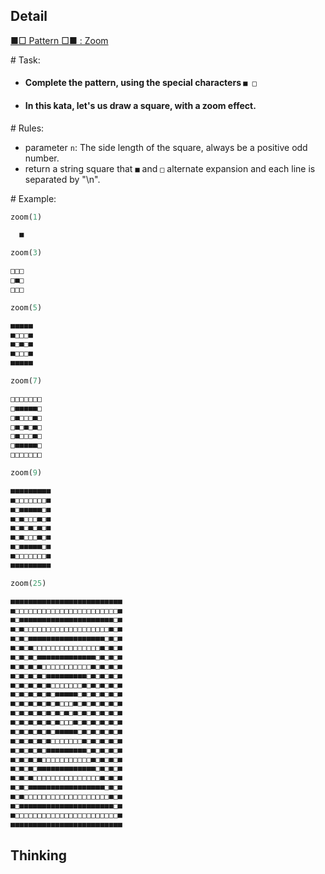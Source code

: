 ## Detail

[■□ Pattern □■ : Zoom](https://www.codewars.com/kata/number-number-pattern-number-number-zoom/train/rust)

\# Task:

- #### Complete the pattern, using the special characters `■ □`

- #### In this kata, let's us draw a square, with a zoom effect.

\# Rules:

- parameter `n`: The side length of the square, always be a positive odd number.
- return a string square that `■` and `□` alternate expansion and each line is separated by "\n".

\# Example:

```rust
zoom(1)

  ■

zoom(3)

□□□
□■□
□□□

zoom(5)

■■■■■
■□□□■
■□■□■
■□□□■
■■■■■

zoom(7)

□□□□□□□
□■■■■■□
□■□□□■□
□■□■□■□
□■□□□■□
□■■■■■□
□□□□□□□

zoom(9)

■■■■■■■■■
■□□□□□□□■
■□■■■■■□■
■□■□□□■□■
■□■□■□■□■
■□■□□□■□■
■□■■■■■□■
■□□□□□□□■
■■■■■■■■■

zoom(25)

■■■■■■■■■■■■■■■■■■■■■■■■■
■□□□□□□□□□□□□□□□□□□□□□□□■
■□■■■■■■■■■■■■■■■■■■■■■□■
■□■□□□□□□□□□□□□□□□□□□□■□■
■□■□■■■■■■■■■■■■■■■■■□■□■
■□■□■□□□□□□□□□□□□□□□■□■□■
■□■□■□■■■■■■■■■■■■■□■□■□■
■□■□■□■□□□□□□□□□□□■□■□■□■
■□■□■□■□■■■■■■■■■□■□■□■□■
■□■□■□■□■□□□□□□□■□■□■□■□■
■□■□■□■□■□■■■■■□■□■□■□■□■
■□■□■□■□■□■□□□■□■□■□■□■□■
■□■□■□■□■□■□■□■□■□■□■□■□■
■□■□■□■□■□■□□□■□■□■□■□■□■
■□■□■□■□■□■■■■■□■□■□■□■□■
■□■□■□■□■□□□□□□□■□■□■□■□■
■□■□■□■□■■■■■■■■■□■□■□■□■
■□■□■□■□□□□□□□□□□□■□■□■□■
■□■□■□■■■■■■■■■■■■■□■□■□■
■□■□■□□□□□□□□□□□□□□□■□■□■
■□■□■■■■■■■■■■■■■■■■■□■□■
■□■□□□□□□□□□□□□□□□□□□□■□■
■□■■■■■■■■■■■■■■■■■■■■■□■
■□□□□□□□□□□□□□□□□□□□□□□□■
■■■■■■■■■■■■■■■■■■■■■■■■■
```

## Thinking

